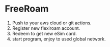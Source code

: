 # FreeRoam

1. Push to your aws cloud or git actions.
2. Register new flexiroam account.
3. Redeem to get new eSim card.
4. start program, enjoy to used global network.
